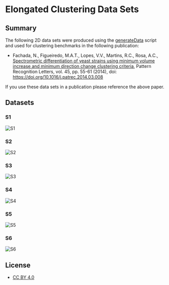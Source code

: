 # Elongated Clustering Data Sets

## Summary

The following 2D data sets were produced using the [generateData](https://github.com/nunofachada/generateData) script and used for clustering benchmarks in the following publication:

- Fachada, N., Figueiredo, M.A.T., Lopes, V.V., Martins, R.C., Rosa, A.C., [Spectrometric differentiation of yeast strains using minimum volume increase and minimum direction change clustering criteria](https://www.sciencedirect.com/science/article/pii/S0167865514000889), Pattern Recognition Letters, vol. 45, pp. 55-61 (2014), doi: https://doi.org/10.1016/j.patrec.2014.03.008

If you use these data sets in a publication please reference the above paper.

## Datasets

### S1

![S1]([s1.svg](https://raw.githubusercontent.com/nunofachada/elongated-clustering/master/s1.svg) "S1 data set")

### S2

![S2]([s2.svg](https://raw.githubusercontent.com/nunofachada/elongated-clustering/master/s2.svg) "S2 data set")

### S3

![S3]([s3.sv](https://raw.githubusercontent.com/nunofachada/elongated-clustering/master/s3.svg) "S3 data set")

### S4

![S4]([s4.svg](https://raw.githubusercontent.com/nunofachada/elongated-clustering/master/s4.svg) "S4 data set")

### S5

![S5]([s5.svg](https://raw.githubusercontent.com/nunofachada/elongated-clustering/master/s5.svg) "S5 data set")

### S6

![S6]([s6.svg](https://raw.githubusercontent.com/nunofachada/elongated-clustering/master/s6.svg) "S6 data set")

## License

- [CC BY 4.0](https://raw.githubusercontent.com/nunofachada/elongated-clustering/master/LICENSE.txt)
